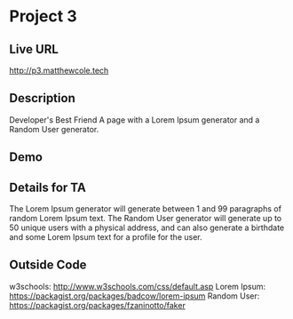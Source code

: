 # Project 3

## Live URL
<http://p3.matthewcole.tech>

## Description
Developer's Best Friend
A page with a Lorem Ipsum generator and a Random User generator.

## Demo


## Details for TA
The Lorem Ipsum generator will generate between 1 and 99 paragraphs of random Lorem Ipsum text. The Random User generator will generate up to 50 unique users with a physical address, and can also generate a birthdate and some Lorem Ipsum text for a profile for the user.

## Outside Code


w3schools: <http://www.w3schools.com/css/default.asp>
Lorem Ipsum: <https://packagist.org/packages/badcow/lorem-ipsum>
Random User: <https://packagist.org/packages/fzaninotto/faker>
